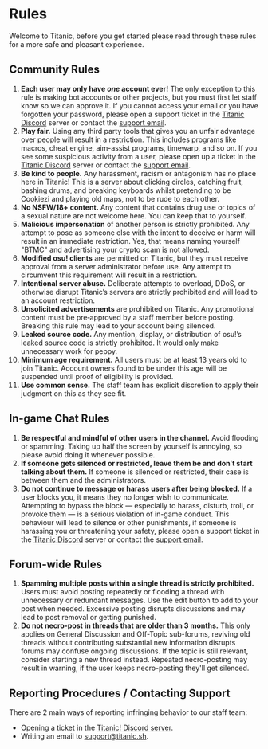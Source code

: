 # Rules

Welcome to Titanic, before you get started please read through these rules for a more safe and pleasant experience.

## Community Rules

1. **Each user may only have *one* account ever!** The only exception to this rule is making bot accounts or other projects, but you must first let staff know so we can approve it. If you cannot access your email or you have forgotten your password, please open a support ticket in the [Titanic Discord](https://discord.gg/qryYG2C5nc) server or contact the [support email](mailto:support@titanic.sh).
2. **Play fair.** Using any third party tools that gives you an unfair advantage over people will result in a restriction. This includes programs like macros, cheat engine, aim-assist programs, timewarp, and so on. If you see some suspicious activity from a user, please open up a ticket in the [Titanic Discord](https://discord.gg/qryYG2C5nc) server or contact the [support email](mailto:support@titanic.sh).
3. **Be kind to people.** Any harassment, racism or antagonism has no place here in Titanic! This is a server about clicking circles, catching fruit, bashing drums, and breaking keyboards whilst pretending to be Cookiezi and playing old maps, not to be rude to each other.
4. **No NSFW/18+ content.** Any content that contains drug use or topics of a sexual nature are not welcome here. You can keep that to yourself.
5. **Malicious impersonation** of another person is strictly prohibited. Any attempt to pose as someone else with the intent to deceive or harm will result in an immediate restriction. Yes, that means naming yourself "BTMC" and advertising your crypto scam is not allowed.
6. **Modified osu! clients** are permitted on Titanic, but they must receive approval from a server administrator before use. Any attempt to circumvent this requirement will result in a restriction.
7. **Intentional server abuse.** Deliberate attempts to overload, DDoS, or otherwise disrupt Titanic’s servers are strictly prohibited and will lead to an account restriction.
8. **Unsolicited advertisements** are prohibited on Titanic. Any promotional content must be pre‑approved by a staff member before posting. Breaking this rule may lead to your account being silenced.
9. **Leaked source code.** Any mention, display, or distribution of osu!’s leaked source code is strictly prohibited. It would only make unnecessary work for peppy.
10. **Minimum age requirement.** All users must be at least 13 years old to join Titanic. Account owners found to be under this age will be suspended until proof of eligibility is provided.
11. **Use common sense.** The staff team has explicit discretion to apply their judgment on this as they see fit.

## In-game Chat Rules

1. **Be respectful and mindful of other users in the channel.** Avoid flooding or spamming.
Taking up half the screen by yourself is annoying, so please avoid doing it whenever possible.
2. **If someone gets silenced or restricted, leave them be and don’t start talking about them.**
If someone is silenced or restricted, their case is between them and the administrators.
3. **Do not continue to message or harass users after being blocked.**
If a user blocks you, it means they no longer wish to communicate. Attempting to bypass the block — especially to harass, disturb, troll, or provoke them — is a serious violation of in-game conduct. This behaviour will lead to silence or other punishments, if someone is harassing you or threatening your safety, please open a support ticket in the [Titanic Discord](https://discord.gg/qryYG2C5nc) server or contact the [support email](mailto:support@titanic.sh).

## Forum-wide Rules

1. **Spamming multiple posts within a single thread is strictly prohibited.**
Users must avoid posting repeatedly or flooding a thread with unnecessary or redundant messages. Use the edit button to add to your post when needed. Excessive posting disrupts discussions and may lead to post removal or getting punished.
2. **Do not necro-post in threads that are older than 3 months.**
This only applies on General Discussion and Off-Topic sub-forums, reviving old threads without contributing substantial new information disrupts forums may confuse ongoing discussions. If the topic is still relevant, consider starting a new thread instead. Repeated necro-posting may result in warning, if the user keeps necro-posting they'll get silenced.

## Reporting Procedures / Contacting Support

There are 2 main ways of reporting infringing behavior to our staff team:

- Opening a ticket in the [Titanic! Discord server](https://discord.gg/qryYG2C5nc).
- Writing an email to [support@titanic.sh](mailto:support@titanic.sh).
